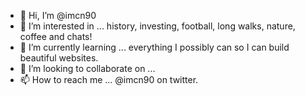 - 👋 Hi, I’m @imcn90
- 👀 I’m interested in ... history, investing, football, long walks, nature, coffee and chats!
- 🌱 I’m currently learning ... everything I possibly can so I can build beautiful websites.
- 💞️ I’m looking to collaborate on ...
- 📫 How to reach me ... @imcn90 on twitter.

<!---
imcn90/imcn90 is a ✨ special ✨ repository because its `README.md` (this file) appears on your GitHub profile.
You can click the Preview link to take a look at your changes.
--->
